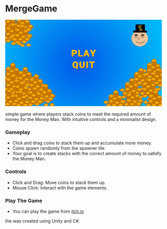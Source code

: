# MergeGame
![](https://github.com/LuEklund/MergeGame/blob/master/Animation.gif)


simple game where players stack coins to meet the required amount of money for the Money Man. With intuitive controls and a minimalist design.

### Gameplay
 - Click and drag coins to stack them up and accumulate more money.
 - Coins spawn randomly from the spawner tile.
 - Your goal is to create stacks with the correct amount of money to satisfy the Money Man.

### Controls
 - Click and Drag: Move coins to stack them up.
 - Mouse Click: Interact with the game elements.

### Play The Game
 - You can play the game from [itch.io](https://lucas-eklund.itch.io/mergegame)

the was created using Unity and C#.
